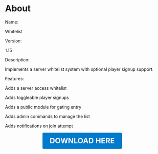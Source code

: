 # About

Name:

Whitelist

Version:

1.15

Description:

Implements a server whitelist system with optional player signup support.

Features:

Adds a server access whitelist

Adds toggleable player signups

Adds a public module for gating entry

Adds admin commands to manage the list

Adds notifications on join attempt

<p align="center"><a href="https://github.com/LiliaFramework/Modules/raw/refs/heads/gh-pages/whitelist.zip" style="display:inline-block;padding:12px 24px;font-size:1.5rem;font-weight:bold;text-decoration:none;color:#fff;background-color:var(--md-primary-fg-color,#007acc);border-radius:4px;">DOWNLOAD HERE</a></p>